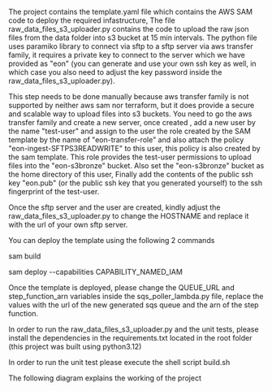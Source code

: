 The project contains the template.yaml file which contains the AWS SAM code to deploy the required infastructure, The file raw_data_files_s3_uploader.py contains the code to upload the raw json files from the data folder into s3 bucket at 15 min intervals. The python file uses paramiko library to connect via sftp to a sftp server via aws transfer family, it requires a private key to connect to the server which we have provided as "eon" (you can generate and use your own ssh key as well, in which case you also need to adjust the key password inside the raw_data_files_s3_uploader.py).

This step needs to be done manually because aws transfer family is not supported by neither aws sam nor terraform, but it does provide a secure and scalable way to upload files into s3 buckets. You need to go the aws transfer family and create a new server, once created , add a new user by the name "test-user" and assign to the user the role created by the SAM template by the name of "eon-transfer-role" and also attach the policy "eon-ingest-SFTPS3READWRITE" to this user, this policy is also created by the sam template. This role provides the test-user permissions to upload files into the "eon-s3bronze" bucket. Also set the "eon-s3bronze" bucket as the home directory of this user, Finally add the contents of the public ssh key "eon.pub" (or the public ssh key that you generated yourself) to the ssh fingerprint of the test-user.

Once the sftp server and the user are created, kindly adjust the raw_data_files_s3_uploader.py to change the HOSTNAME and replace it with the url of your own sftp server.

You can deploy the template using the following 2 commands

sam build

sam deploy --capabilities CAPABILITY_NAMED_IAM

Once the template is deployed, please change the QUEUE_URL and step_function_arn variables inside the sqs_poller_lambda.py file, replace the values with the url of the new generated sqs queue and the arn of the step function.

In order to run the raw_data_files_s3_uploader.py and the unit tests, please install the dependencies in the requirements.txt located in the root folder (this project was built using python3.12)

In order to run the unit test please execute the shell script build.sh

The following diagram explains the working of the project



